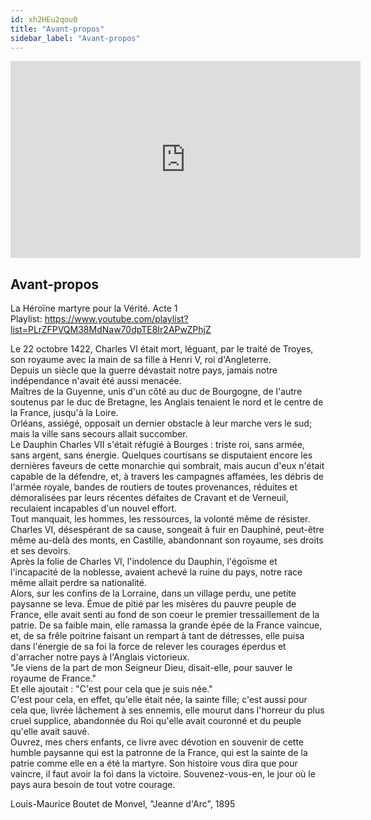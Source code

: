 ```yaml
---
id: xh2HEu2qou0
title: "Avant-propos"
sidebar_label: "Avant-propos"
---
```


<div class="video-float-container">
  <iframe
    width="560"
    height="315"
    src="https://www.youtube.com/embed/xh2HEu2qou0"
    title="YouTube video player"
    frameborder="0"
    allow="accelerometer; autoplay; clipboard-write; encrypted-media; gyroscope; picture-in-picture; web-share"
    referrerpolicy="strict-origin-when-cross-origin"
    allowfullscreen
  ></iframe>
</div>

## Avant-propos

La Héroïne martyre pour la Vérité. Acte 1  
Playlist: https://www.youtube.com/playlist?list=PLrZFPVQM38MdNaw70dpTE8Ir2APwZPhjZ

Le 22 octobre 1422, Charles VI était mort, léguant, par le traité de Troyes, son royaume avec la main de sa fille à Henri V, roi d'Angleterre.  
Depuis un siècle que la guerre dévastait notre pays, jamais notre indépendance n'avait été aussi menacée.  
Maîtres de la Guyenne, unis d'un côté au duc de Bourgogne, de l'autre soutenus par le duc de Bretagne, les Anglais tenaient le nord et le centre de la France, jusqu'à la Loire.  
Orléans, assiégé, opposait un dernier obstacle à leur marche vers le sud; mais la ville sans secours allait succomber.  
Le Dauphin Charles VII s'était réfugié à Bourges : triste roi, sans armée, sans argent, sans énergie. Quelques courtisans se disputaient encore les dernières faveurs de cette monarchie qui sombrait, mais aucun d'eux n'était capable de la défendre, et, à travers les campagnes affamées, les débris de l'armée royale, bandes de routiers de toutes provenances, réduites et démoralisées par leurs récentes défaites de Cravant et de Verneuil, reculaient incapables d'un nouvel effort.  
Tout manquait, les hommes, les ressources, la volonté même de résister. Charles VI, désespérant de sa cause, songeait à fuir en Dauphiné, peut-être même au-delà des monts, en Castille, abandonnant son royaume, ses droits et ses devoirs.  
Après la folie de Charles VI, l'indolence du Dauphin, l'égoïsme et l'incapacité de la noblesse, avaient achevé la ruine du pays, notre race même allait perdre sa nationalité.  
Alors, sur les confins de la Lorraine, dans un village perdu, une petite paysanne se leva. Émue de pitié par les misères du pauvre peuple de France, elle avait senti au fond de son coeur le premier tressaillement de la patrie. De sa faible main, elle ramassa la grande épée de la France vaincue, et, de sa frêle poitrine faisant un rempart à tant de détresses, elle puisa dans l'énergie de sa foi la force de relever les courages éperdus et d'arracher notre pays à l'Anglais victorieux.  
"Je viens de la part de mon Seigneur Dieu, disait-elle, pour sauver le royaume de France."   
Et elle ajoutait : "C'est pour cela que je suis née."   
C'est pour cela, en effet, qu'elle était née, la sainte fille; c'est aussi pour cela que, livrée lâchement à ses ennemis, elle mourut dans l'horreur du plus cruel supplice, abandonnée du Roi qu'elle avait couronné et du peuple qu'elle avait sauvé.  
Ouvrez, mes chers enfants, ce livre avec dévotion en souvenir de cette humble paysanne qui est la patronne de la France, qui est la sainte de la patrie comme elle en a été la martyre. Son histoire vous dira que pour vaincre, il faut avoir la foi dans la victoire. Souvenez-vous-en, le jour où le pays aura besoin de tout votre courage.

Louis-Maurice Boutet de Monvel, "Jeanne d'Arc", 1895

